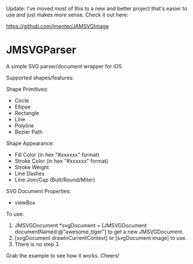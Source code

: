 Update: I've moved most of this to a new and better project that's easier to use and just makes more sense. Check it out here:

https://github.com/jmenter/JAMSVGImage

JMSVGParser
===========

A simple SVG parser/document wrapper for iOS

Supported shapes/features:

Shape Primitives:
- Circle
- Ellipse
- Rectangle
- Line
- Polyline
- Bezier Path

Shape Appearance:
- Fill Color (in hex "#xxxxxx" format)
- Stroke Color (in hex "#xxxxxx" format)
- Stroke Weight
- Line Dashes
- Line Join/Cap (Butt/Round/Miter)

SVG Document Properties:
- viewBox

To use:

1. JMSVGDocument *svgDocument = [JMSVGDocument documentNamed:@"awesome_tiger"] to get a new JMSVGDocument.
2. [svgDocument drawInCurrentContext] or [svgDocument image] to use.
3. There is no step 3.

Grab the example to see how it works. Cheers!
